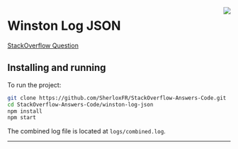 [<img align="right" src="https://cdn.rawgit.com/standard/standard/master/badge.svg">](https://standardjs.com/)
# Winston Log JSON

[StackOverflow Question](https://stackoverflow.com/questions/56090851/winston-logging-object)

## Installing and running

To run the project:
```bash
git clone https://github.com/SherloxFR/StackOverflow-Answers-Code.git
cd StackOverflow-Answers-Code/winston-log-json
npm install
npm start
```

The combined log file is located at `logs/combined.log`.

-------------------------
